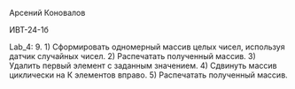 Арсений Коновалов

ИВТ-24-1б


Lab_4:
9. 1) Сформировать одномерный массив целых чисел, используя датчик случайных чисел. 
2) Распечатать полученный массив. 
3) Удалить первый элемент с заданным значением. 
4) Сдвинуть массив циклически на К элементов вправо. 
5) Распечатать полученный массив.
